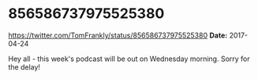 # 856586737975525380
https://twitter.com/TomFrankly/status/856586737975525380
**Date:** 2017-04-24

Hey all - this week's podcast will be out on Wednesday morning. Sorry for the delay!
